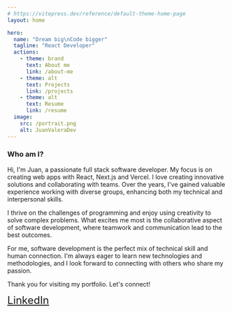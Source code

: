 ```yaml
---
# https://vitepress.dev/reference/default-theme-home-page
layout: home

hero:
  name: "Dream big\nCode bigger"
  tagline: "React Developer"
  actions:
    - theme: brand
      text: About me
      link: /about-me
    - theme: alt
      text: Projects
      link: /projects
    - theme: alt
      text: Resume
      link: /resume
  image:
    src: /portrait.png
    alt: JuanValeraDev
---
```


### Who am I?

Hi, I'm Juan, a passionate full stack software developer. My focus is on creating web apps with React, Next.js and
Vercel. I love creating innovative solutions and collaborating with teams. Over the years, I've gained valuable
experience working with diverse groups, enhancing both my technical and interpersonal skills.

I thrive on the challenges of programming and enjoy using creativity to solve complex problems. What excites me most is
the collaborative aspect of software development, where teamwork and communication lead to the best outcomes.

For me, software development is the perfect mix of technical skill and human connection. I'm always eager to learn new
technologies and methodologies, and I look forward to connecting with others who share my passion.

Thank you for visiting my portfolio. Let's connect!

<span style="font-size: x-large;">
    <a href="https://www.linkedin.com/in/juan-valera-reales/" target=”_blank”>LinkedIn</a>
</span>


